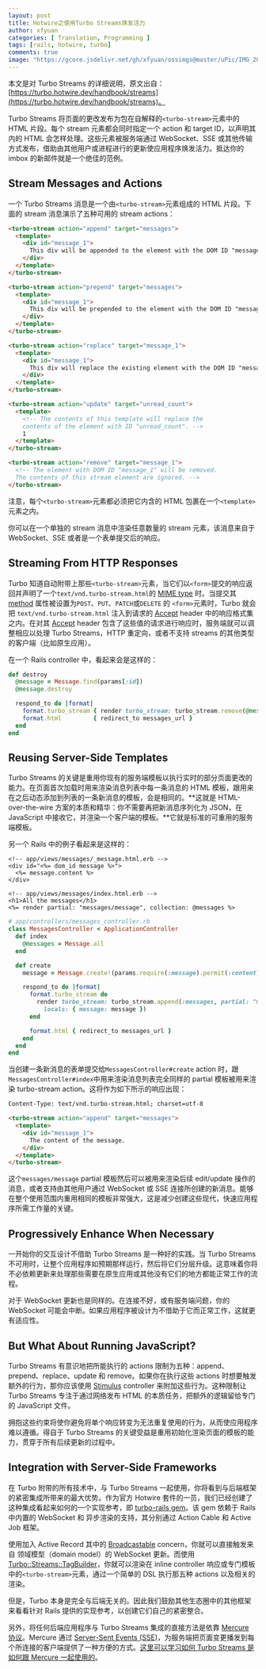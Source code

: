 ```yaml
---
layout: post
title: Hotwire之使用Turbo Streams焕发活力
author: xfyuan
categories: [ Translation, Programming ]
tags: [rails, hotwire, turbo]
comments: true
image: "https://gcore.jsdelivr.net/gh/xfyuan/ossimgs@master/uPic/IMG_20210220_115651.jpg"
---
```


本文是对 Turbo Streams 的详细说明，原文出自：[https://turbo.hotwire.dev/handbook/streams](https://turbo.hotwire.dev/handbook/streams)。

Turbo Streams 将页面的更改发布为包在自解释的`<turbo-stream>`元素中的 HTML 片段。每个 stream 元素都会同时指定一个 action 和 target ID，以声明其内的 HTML 会怎样处理。这些元素被服务端通过 WebSocket、SSE 或其他传输方式发布，借助由其他用户或进程进行的更新使应用程序焕发活力。抵达你的 imbox 的新邮件就是一个绝佳的范例。

## Stream Messages and Actions

一个 Turbo Streams 消息是一个由`<turbo-stream>`元素组成的 HTML 片段。下面的 stream 消息演示了五种可用的 stream actions：

```html
<turbo-stream action="append" target="messages">
  <template>
    <div id="message_1">
      This div will be appended to the element with the DOM ID "messages".
    </div>
  </template>
</turbo-stream>

<turbo-stream action="prepend" target="messages">
  <template>
    <div id="message_1">
      This div will be prepended to the element with the DOM ID "messages".
    </div>
  </template>
</turbo-stream>

<turbo-stream action="replace" target="message_1">
  <template>
    <div id="message_1">
      This div will replace the existing element with the DOM ID "message_1".
    </div>
  </template>
</turbo-stream>

<turbo-stream action="update" target="unread_count">
  <template>
    <!-- The contents of this template will replace the
    contents of the element with ID "unread_count". -->
    1
  </template>
</turbo-stream>

<turbo-stream action="remove" target="message_1">
  <!-- The element with DOM ID "message_1" will be removed.
  The contents of this stream element are ignored. -->
</turbo-stream>
```

注意，每个`<turbo-stream>`元素都必须把它内含的 HTML 包裹在一个`<template>`元素之内。

你可以在一个单独的 stream 消息中渲染任意数量的 stream 元素，该消息来自于 WebSocket、SSE 或者是一个表单提交后的响应。

## Streaming From HTTP Responses

Turbo 知道自动附带上那些`<turbo-stream>`元素，当它们以`<form>`提交的响应返回并声明了一个`text/vnd.turbo-stream.html`的 [MIME type](https://developer.mozilla.org/en-US/docs/Web/HTTP/Basics_of_HTTP/MIME_types/Common_types) 时。当提交其 [method](https://developer.mozilla.org/en-US/docs/Web/HTML/Element/form#attr-method) 属性被设置为`POST`、`PUT`、`PATCH`或`DELETE` 的 `<form>`元素时，Turbo 就会把 `text/vnd.turbo-stream.html` 注入到请求的 [Accept](https://developer.mozilla.org/en-US/docs/Web/HTTP/Headers/Accept) header 中的响应格式集之内。在对其 [Accept](https://developer.mozilla.org/en-US/docs/Web/HTTP/Headers/Accept) header 包含了这些值的请求进行响应时，服务端就可以调整相应以处理 Turbo Streams，HTTP 重定向，或者不支持 streams 的其他类型的客户端（比如原生应用）。

在一个 Rails controller 中，看起来会是这样的：

```ruby
def destroy
  @message = Message.find(params[:id])
  @message.destroy

  respond_to do |format|
    format.turbo_stream { render turbo_stream: turbo_stream.remove(@message) }
    format.html         { redirect_to messages_url }
  end
end
```

## Reusing Server-Side Templates

Turbo Streams 的关键是重用你现有的服务端模板以执行实时的部分页面更改的能力。在页面首次加载时用来渲染消息列表中每一条消息的 HTML 模板，跟用来在之后动态添加到列表的一条新消息的模板，会是相同的。**这就是 HTML-over-the-wire 方案的本质和精华：你不需要再把新消息序列化为 JSON，在 JavaScript 中接收它，并渲染一个客户端的模板。**它就是标准的可重用的服务端模板。

另一个 Rails 中的例子看起来是这样的：

```erb
<!-- app/views/messages/_message.html.erb -->
<div id="<%= dom_id message %>">
  <%= message.content %>
</div>

<!-- app/views/messages/index.html.erb -->
<h1>All the messages</h1>
<%= render partial: "messages/message", collection: @messages %>
```

```ruby
# app/controllers/messages_controller.rb
class MessagesController < ApplicationController
  def index
    @messages = Message.all
  end

  def create
    message = Message.create!(params.require(:message).permit(:content))

    respond_to do |format|
      format.turbo_stream do
        render turbo_stream: turbo_stream.append(:messages, partial: "messages/message",
          locals: { message: message })
      end

      format.html { redirect_to messages_url }
    end
  end
end
```

当创建一条新消息的表单提交给`MessagesController#create` action 时，跟`MessagesController#index`中用来渲染消息列表完全同样的 partial 模板被用来渲染 turbo-stream action。这将作为如下所示的响应出现：

```html
Content-Type: text/vnd.turbo-stream.html; charset=utf-8

<turbo-stream action="append" target="messages">
  <template>
    <div id="message_1">
      The content of the message.
    </div>
  </template>
</turbo-stream>
```

这个`messages/message` partial 模板然后可以被用来渲染后续 edit/update 操作的消息，或者支持由其他用户通过 WebSocket 或 SSE 连接所创建的新消息。能够在整个使用范围内重用相同的模板非常强大，这是减少创建这些现代，快速应用程序所需工作量的关键。

## Progressively Enhance When Necessary

一开始你的交互设计不借助 Turbo Streams 是一种好的实践。当 Turbo Streams 不可用时，让整个应用程序如预期那样运行，然后将它们分层升级。这意味着你将不必依赖更新来处理那些需要在原生应用或其他没有它们的地方都能正常工作的流程。

对于 WebSocket 更新也是同样的。在连接不好，或有服务端问题，你的 WebSocket 可能会中断。如果应用程序被设计为不借助于它而正常工作，这就更有适应性。

## But What About Running JavaScript?

Turbo Streams 有意识地把所能执行的 actions 限制为五种：append、prepend、replace、update 和 remove。如果你在执行这些 actions 时想要触发额外的行为，那你应该使用 [Stimulus](https://stimulus.hotwire.dev/) controller 来附加这些行为。这种限制让 Turbo Streams 专注于通过网络发布 HTML 的本质任务，把额外的逻辑留给专门的 JavaScript  文件。

拥抱这些约束将使你避免将单个响应转变为无法重复使用的行为，从而使应用程序难以遵循。得自于 Turbo Streams 的关键受益是重用初始化渲染页面的模板的能力，贯穿于所有后续更新的过程中。

## Integration with Server-Side Frameworks

在 Turbo 附带的所有技术中，与 Turbo Streams 一起使用，你将看到与后端框架的紧密集成所带来的最大优势。作为官方 Hotwire 套件的一员，我们已经创建了这种集成看起来如何的一个实现参考，即 [turbo-rails gem](https://github.com/hotwired/turbo-rails)。该 gem 依赖于 Rails 中内置的 WebSocket 和 异步渲染的支持，其分别通过 Action Cable 和 Active Job 框架。

使用加入 Active Record 其中的 [Broadcastable](https://github.com/hotwired/turbo-rails/blob/main/app/models/concerns/turbo/broadcastable.rb) concern，你就可以直接触发来自 领域模型（domain model）的 WebSocket 更新。而使用  [Turbo::Streams::TagBuilder](https://github.com/hotwired/turbo-rails/blob/main/app/models/turbo/streams/tag_builder.rb)，你就可以渲染在 inline controller 响应或专门模板中的`<turbo-stream>`元素，通过一个简单的 DSL 执行那五种 actions 以及相关的渲染。

但是，Turbo 本身是完全与后端无关的。因此我们鼓励其他生态圈中的其他框架来看看针对 Rails 提供的实现参考，以创建它们自己的紧密整合。

另外，将任何后端应用程序与 Turbo Streams 集成的直接方法是依靠 [Mercure 协议](https://mercure.rocks/)。Mercure 通过 [Server-Sent Events (SSE)](https://developer.mozilla.org/en-US/docs/Web/API/Server-sent_events)，为服务端把页面变更播发到每个所连接的客户端提供了一种方便的方式。[这里可以学习如何 Turbo Streams 是如何跟 Mercure 一起使用的](https://mercure.rocks/docs/ecosystem/hotwire)。

